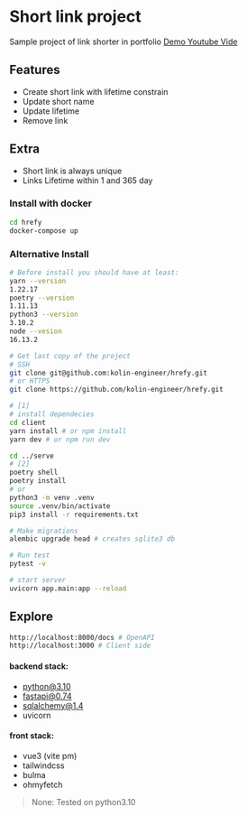 # Short link project

Sample project of link shorter in portfolio
[Demo Youtube Vide](https://www.youtube.com/watch?v=6Bf0E708Y3U)

## Features

- Create short link with lifetime constrain
- Update short name
- Update lifetime
- Remove link

## Extra

- Short link is always unique
- Links Lifetime within 1 and 365 day

### Install with docker

```sh
cd hrefy
docker-compose up
```

### Alternative Install

```sh
# Before install you should have at least:
yarn --version
1.22.17
poetry --version
1.11.13
python3 --version
3.10.2
node --vesion
16.13.2
```

```bash
# Get last copy of the project
# SSH
git clone git@github.com:kolin-engineer/hrefy.git
# or HTTPS
git clone https://github.com/kolin-engineer/hrefy.git
```

```bash
# [1]
# install dependecies
cd client
yarn install # or npm install
yarn dev # or npm run dev

cd ../serve
# [2]
poetry shell
poetry install
# or
python3 -m venv .venv
source .venv/bin/activate
pip3 install -r requirements.txt

# Make migrations
alembic upgrade head # creates sqlite3 db

# Run test
pytest -v

# start server
uvicorn app.main:app --reload
```

## Explore

```sh
http://localhost:8000/docs # OpenAPI
http://localhost:3000 # Client side
```

#### backend stack:

- python@3.10
- fastapi@0.74
- sqlalchemy@1.4
- uvicorn

#### front stack:

- vue3 (vite pm)
- tailwindcss
- bulma
- ohmyfetch

> None: Tested on python3.10
